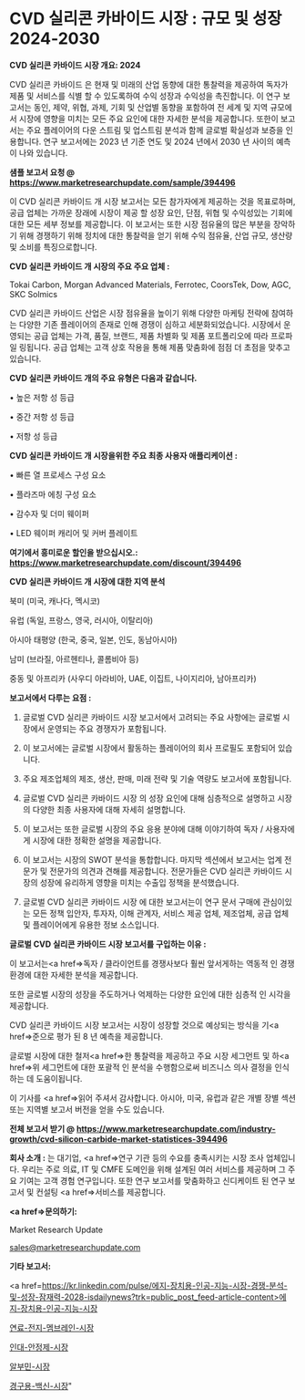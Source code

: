 # CVD 실리콘 카바이드 시장 : 규모 및 성장 2024-2030

<strong>CVD 실리콘 카바이드 시장 개요: 2024</strong>

CVD 실리콘 카바이드 은 현재 및 미래의 산업 동향에 대한 통찰력을 제공하여 독자가 제품 및 서비스를 식별 할 수 있도록하여 수익 성장과 수익성을 촉진합니다. 이 연구 보고서는 동인, 제약, 위협, 과제, 기회 및 산업별 동향을 포함하여 전 세계 및 지역 규모에서 시장에 영향을 미치는 모든 주요 요인에 대한 자세한 분석을 제공합니다. 또한이 보고서는 주요 플레이어의 다운 스트림 및 업스트림 분석과 함께 글로벌 확실성과 보증을 인용합니다. 연구 보고서에는 2023 년 기준 연도 및 2024 년에서 2030 년 사이의 예측이 나와 있습니다.



<strong>샘플 보고서 요청 @ <a href=https://www.marketresearchupdate.com/sample/394496>https://www.marketresearchupdate.com/sample/394496</a></strong>

이 CVD 실리콘 카바이드 개 시장 보고서는 모든 참가자에게 제공하는 것을 목표로하며, 공급 업체는 가까운 장래에 시장이 제공 할 성장 요인, 단점, 위협 및 수익성있는 기회에 대한 모든 세부 정보를 제공합니다. 이 보고서는 또한 시장 점유율의 많은 부분을 장악하기 위해 경쟁하기 위해 정치에 대한 통찰력을 얻기 위해 수익 점유율, 산업 규모, 생산량 및 소비를 특징으로합니다.



<strong>CVD 실리콘 카바이드 개 시장의 주요 주요 업체 :</strong>

Tokai Carbon, Morgan Advanced Materials, Ferrotec, CoorsTek, Dow, AGC, SKC Solmics

CVD 실리콘 카바이드 산업은 시장 점유율을 높이기 위해 다양한 마케팅 전략에 참여하는 다양한 기존 플레이어의 존재로 인해 경쟁이 심하고 세분화되었습니다. 시장에서 운영되는 공급 업체는 가격, 품질, 브랜드, 제품 차별화 및 제품 포트폴리오에 따라 프로파일 링됩니다. 공급 업체는 고객 상호 작용을 통해 제품 맞춤화에 점점 더 초점을 맞추고 있습니다.



<strong>CVD 실리콘 카바이드 개의 주요 유형은 다음과 같습니다.</strong>

• 높은 저항 성 등급

• 중간 저항 성 등급

• 저항 성 등급



<strong>CVD 실리콘 카바이드 개 시장을위한 주요 최종 사용자 애플리케이션 :</strong>

• 빠른 열 프로세스 구성 요소

• 플라즈마 에칭 구성 요소

• 감수자 및 더미 웨이퍼

• LED 웨이퍼 캐리어 및 커버 플레이트



<strong>여기에서 흥미로운 할인을 받으십시오.: <a href=https://www.marketresearchupdate.com/discount/394496>https://www.marketresearchupdate.com/discount/394496</a></strong>



<strong>CVD 실리콘 카바이드 개 시장에 대한 지역 분석</strong>

북미 (미국, 캐나다, 멕시코)

유럽 (독일, 프랑스, 영국, 러시아, 이탈리아)

아시아 태평양 (한국, 중국, 일본, 인도, 동남아시아)

남미 (브라질, 아르헨티나, 콜롬비아 등)

중동 및 아프리카 (사우디 아라비아, UAE, 이집트, 나이지리아, 남아프리카)



<strong>보고서에서 다루는 요점 :</strong>

1. 글로벌 CVD 실리콘 카바이드 시장 보고서에서 고려되는 주요 사항에는 글로벌 시장에서 운영되는 주요 경쟁자가 포함됩니다.

2. 이 보고서에는 글로벌 시장에서 활동하는 플레이어의 회사 프로필도 포함되어 있습니다.

3. 주요 제조업체의 제조, 생산, 판매, 미래 전략 및 기술 역량도 보고서에 포함됩니다.

4. 글로벌 CVD 실리콘 카바이드 시장 의 성장 요인에 대해 심층적으로 설명하고 시장의 다양한 최종 사용자에 대해 자세히 설명합니다.

5. 이 보고서는 또한 글로벌 시장의 주요 응용 분야에 대해 이야기하여 독자 / 사용자에게 시장에 대한 정확한 설명을 제공합니다.

6. 이 보고서는 시장의 SWOT 분석을 통합합니다. 마지막 섹션에서 보고서는 업계 전문가 및 전문가의 의견과 견해를 제공합니다. 전문가들은 CVD 실리콘 카바이드 시장의 성장에 유리하게 영향을 미치는 수출입 정책을 분석했습니다.

7. 글로벌 CVD 실리콘 카바이드 시장 에 대한 보고서는이 연구 문서 구매에 관심이있는 모든 정책 입안자, 투자자, 이해 관계자, 서비스 제공 업체, 제조업체, 공급 업체 및 플레이어에게 유용한 정보 소스입니다.



<strong>글로벌 CVD 실리콘 카바이드 시장 보고서를 구입하는 이유 :</strong>

이 보고서는<a href=>독자 / 클</a>라이언트를 경쟁사보다 훨씬 앞서게하는 역동적 인 경쟁 환경에 대한 자세한 분석을 제공합니다.

또한 글로벌 시장의 성장을 주도하거나 억제하는 다양한 요인에 대한 심층적 인 시각을 제공합니다.

CVD 실리콘 카바이드 시장 보고서는 시장이 성장할 것으로 예상되는 방식을 기<a href=>준으로</a> 평가 된 8 년 예측을 제공합니다.

글로벌 시장에 대한 철저<a href=>한 통찰력</a>을 제공하고 주요 시장 세그먼트 및 하<a href=>위 세그</a>먼트에 대한 포괄적 인 분석을 수행함으로써 비즈니스 의사 결정을 인식하는 데 도움이됩니다.

이 기사를 <a href=>읽어 주</a>셔서 감사합니다. 아시아, 미국, 유럽과 같은 개별 장별 섹션 또는 지역별 보고서 버전을 얻을 수도 있습니다.



<strong>전체 보고서 받기 @ <a href=https://www.marketresearchupdate.com/industry-growth/cvd-silicon-carbide-market-statistices-394496>https://www.marketresearchupdate.com/industry-growth/cvd-silicon-carbide-market-statistices-394496</a></strong>



<strong>회사 소개 :</strong>
는 대기업, <a href=>연구 기</a>관 등의 수요를 충족시키는 시장 조사 업체입니다. 우리는 주로 의료, IT 및 CMFE 도메인을 위해 설계된 여러 서비스를 제공하며 그 주요 기여는 고객 경험 연구입니다. 또한 연구 보고서를 맞춤화하고 신디케이트 된 연구 보고서 및 컨설팅 <a href=>서비</a>스를 제공합니다.



<strong><a href=>문의하기:</a></strong>

Market Research Update

sales@marketresearchupdate.com



<strong>기타 보고서:</strong>

<a href=https://kr.linkedin.com/pulse/에지-장치용-인공-지능-시장-경쟁-분석-및-성장-잠재력-2028-isdailynews?trk=public_post_feed-article-content>에지-장치용-인공-지능-시장</a>

<a href=https://www.linkedin.com/pulse/연료-전지-멤브레인-시장-진입-전략-및-위험-평가2029년-isdailynews/>연료-전지-멤브레인-시장</a>

<a href=https://www.linkedin.com/pulse/인대-안정제-시장-동향-및-성장-전망-isdailynews-nomjf/>인대-안정제-시장</a>

<a href=https://www.linkedin.com/pulse/알부민-시장-세분화-연구-및-목표-고객2029년-analytics-alchemy-360-analysis-dwjkf/>알부민-시장</a>

<a href=https://www.linkedin.com/pulse/경구용-백신-시장-세분화-연구-및-목표-고객2030년-analytics-alchemy-360-analysis-y9gaf/>경구용-백신-시장</a>"
